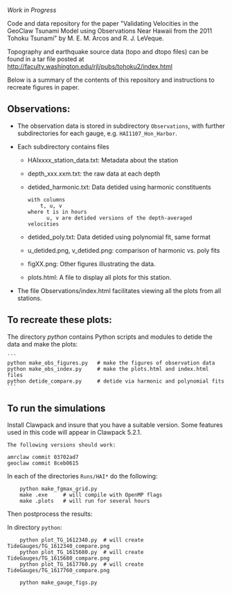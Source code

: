 
*Work in Progress*

Code and data repository for the paper "Validating Velocities in the GeoClaw
Tsunami Model using Observations Near Hawaii from the 2011 Tohoku Tsunami"
by M. E. M. Arcos and R. J. LeVeque.

Topography and earthquake source data (topo and dtopo files) can be found in
a tar file posted at
http://faculty.washington.edu/rjl/pubs/tohoku2/index.html

Below is a summary of the contents of this repository and
instructions to recreate figures in paper.

Observations:
-------------

  - The observation data is stored in subdirectory `Observations`, with further
    subdirectories for each gauge, e.g. `HAI1107_Hon_Harbor`.  

  - Each subdirectory contains files 
      - HAIxxxx_station_data.txt:  Metadata about the station
      - depth_xxx.xxm.txt: the raw data at each depth
      - detided_harmonic.txt:   Data detided using harmonic constituents

            with columns 
                t, u, v
            where t is in hours 
                  u, v are detided versions of the depth-averaged velocities

      - detided_poly.txt:   Data detided using polynomial fit, same format
      - u_detided.png, v_detided.png: comparison of harmonic vs. poly fits
      - figXX.png:  Other figures illustrating the data.
      - plots.html: A file to display all plots for this station.

  - The file Observations/index.html facilitates viewing all the plots
    from all stations.

To recreate these plots:
------------------------

The directory *python* contains Python scripts and modules to detide the
data and make the plots:

    ```
    python make_obs_figures.py   # make the figures of observation data
    python make_obs_index.py     # make the plots.html and index.html files
    python detide_compare.py     # detide via harmonic and polynomial fits
    ```

    
To run the simulations
----------------------

Install Clawpack and insure that you have a suitable version.
Some features used in this code will appear in Clawpack 5.2.1.

    The following versions should work:

    amrclaw commit 03702ad7
    geoclaw commit 8ceb0615


In each of the directories `Runs/HAI*` do the following:

```       
    python make_fgmax_grid.py
    make .exe     # will compile with OpenMP flags 
    make .plots   # will run for several hours
```       

Then postprocess the results:

In directory `python`:

```       
    python plot_TG_1612340.py  # will create TideGauges/TG_1612340_compare.png
    python plot_TG_1615680.py  # will create TideGauges/TG_1615680_compare.png
    python plot_TG_1617760.py  # will create TideGauges/TG_1617760_compare.png

    python make_gauge_figs.py

```       



